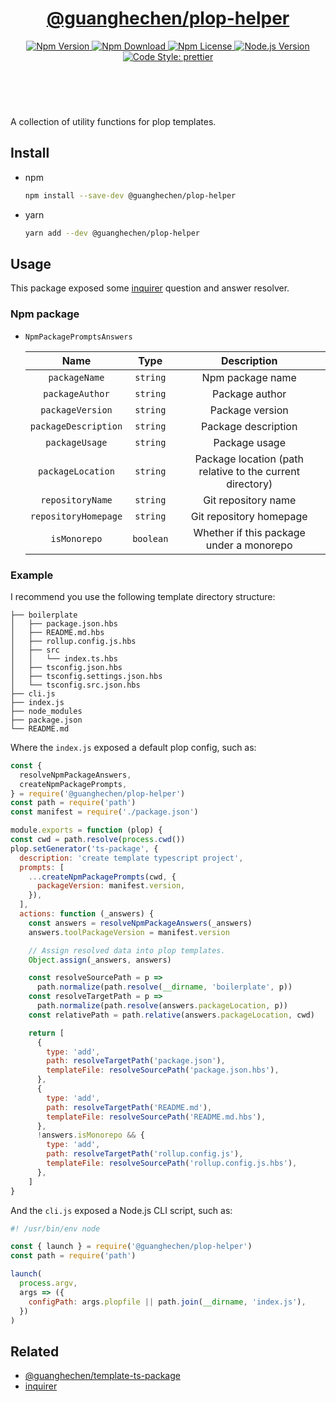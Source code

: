 <header>
  <h1 align="center">
    <a href="https://github.com/guanghechen/node-scaffolds/tree/master/packages/plop-helper#readme">@guanghechen/plop-helper</a>
  </h1>
  <div align="center">
    <a href="https://www.npmjs.com/package/@guanghechen/plop-helper">
      <img
        alt="Npm Version"
        src="https://img.shields.io/npm/v/@guanghechen/plop-helper.svg"
      />
    </a>
    <a href="https://www.npmjs.com/package/@guanghechen/plop-helper">
      <img
        alt="Npm Download"
        src="https://img.shields.io/npm/dm/@guanghechen/plop-helper.svg"
      />
    </a>
    <a href="https://www.npmjs.com/package/@guanghechen/plop-helper">
      <img
        alt="Npm License"
        src="https://img.shields.io/npm/l/@guanghechen/plop-helper.svg"
      />
    </a>
    <a href="https://github.com/nodejs/node">
      <img
        alt="Node.js Version"
        src="https://img.shields.io/node/v/@guanghechen/plop-helper"
      />
    </a>
    <a href="https://github.com/prettier/prettier">
      <img
        alt="Code Style: prettier"
        src="https://img.shields.io/badge/code_style-prettier-ff69b4.svg?style=flat-square"
      />
    </a>
  </div>
</header>
<br />


A collection of utility functions for plop templates.

## Install

* npm

  ```bash
  npm install --save-dev @guanghechen/plop-helper
  ```

* yarn

  ```bash
  yarn add --dev @guanghechen/plop-helper
  ```

## Usage

This package exposed some [inquirer][] question and answer resolver.

### Npm package

* `NpmPackagePromptsAnswers`

  Name                  | Type      | Description
  :--------------------:|:---------:|:-----------------:
  `packageName`         | `string`  | Npm package name
  `packageAuthor`       | `string`  | Package author
  `packageVersion`      | `string`  | Package version
  `packageDescription`  | `string`  | Package description
  `packageUsage`        | `string`  | Package usage
  `packageLocation`     | `string`  | Package location (path relative to the current directory)
  `repositoryName`      | `string`  | Git repository name
  `repositoryHomepage`  | `string`  | Git repository homepage
  `isMonorepo`          | `boolean` | Whether if this package under a monorepo

### Example

I recommend you use the following template directory structure:

```
├── boilerplate
│   ├── package.json.hbs
│   ├── README.md.hbs
│   ├── rollup.config.js.hbs
│   ├── src
│   │   └── index.ts.hbs
│   ├── tsconfig.json.hbs
│   ├── tsconfig.settings.json.hbs
│   └── tsconfig.src.json.hbs
├── cli.js
├── index.js
├── node_modules
├── package.json
└── README.md
```

Where the `index.js` exposed a default plop config, such as:

  ```javascript
  const {
    resolveNpmPackageAnswers,
    createNpmPackagePrompts,
  } = require('@guanghechen/plop-helper')
  const path = require('path')
  const manifest = require('./package.json')

  module.exports = function (plop) {
  const cwd = path.resolve(process.cwd())
  plop.setGenerator('ts-package', {
    description: 'create template typescript project',
    prompts: [
      ...createNpmPackagePrompts(cwd, {
        packageVersion: manifest.version,
      }),
    ],
    actions: function (_answers) {
      const answers = resolveNpmPackageAnswers(_answers)
      answers.toolPackageVersion = manifest.version

      // Assign resolved data into plop templates.
      Object.assign(_answers, answers)

      const resolveSourcePath = p =>
        path.normalize(path.resolve(__dirname, 'boilerplate', p))
      const resolveTargetPath = p =>
        path.normalize(path.resolve(answers.packageLocation, p))
      const relativePath = path.relative(answers.packageLocation, cwd)

      return [
        {
          type: 'add',
          path: resolveTargetPath('package.json'),
          templateFile: resolveSourcePath('package.json.hbs'),
        },
        {
          type: 'add',
          path: resolveTargetPath('README.md'),
          templateFile: resolveSourcePath('README.md.hbs'),
        },
        !answers.isMonorepo && {
          type: 'add',
          path: resolveTargetPath('rollup.config.js'),
          templateFile: resolveSourcePath('rollup.config.js.hbs'),
        },
      ]
  }
  ```

And the `cli.js` exposed a Node.js CLI script, such as:

  ```javascript
  #! /usr/bin/env node

  const { launch } = require('@guanghechen/plop-helper')
  const path = require('path')

  launch(
    process.argv,
    args => ({
      configPath: args.plopfile || path.join(__dirname, 'index.js'),
    })
  )
  ```
## Related

* [@guanghechen/template-ts-package][]
* [inquirer][]


[homepage]: https://github.com/guanghechen/node-scaffolds/tree/master/packages/plop-helper#readme
[inquirer]: https://github.com/SBoudrias/Inquirer.js/
[@guanghechen/template-ts-package]: https://github.com/guanghechen/node-scaffolds/tree/master/packages/template-ts-package#readme
